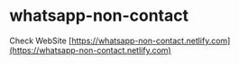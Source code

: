 # whatsapp-non-contact

Check WebSite [https://whatsapp-non-contact.netlify.com](https://whatsapp-non-contact.netlify.com)
